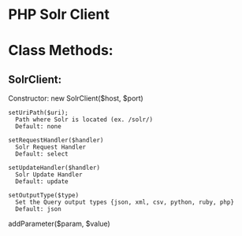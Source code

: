 PHP Solr Client
===============

Class Methods:
==============

  SolrClient:
  -----------
  Constructor:
    new SolrClient($host, $port)
  
    setUriPath($uri);
      Path where Solr is located (ex. /solr/)
      Default: none
    
    setRequestHandler($handler)
      Solr Request Handler
      Default: select
    
    setUpdateHandler($handler)
      Solr Update Handler
      Default: update
    
    setOutputType($type)
      Set the Query output types {json, xml, csv, python, ruby, php}
      Default: json
    
  addParameter($param, $value)
    
